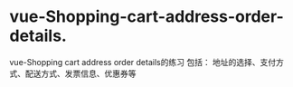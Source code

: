 # vue-Shopping-cart-address-order-details.
vue-Shopping cart address order details的练习
包括：
地址的选择、支付方式、配送方式、发票信息、优惠券等
